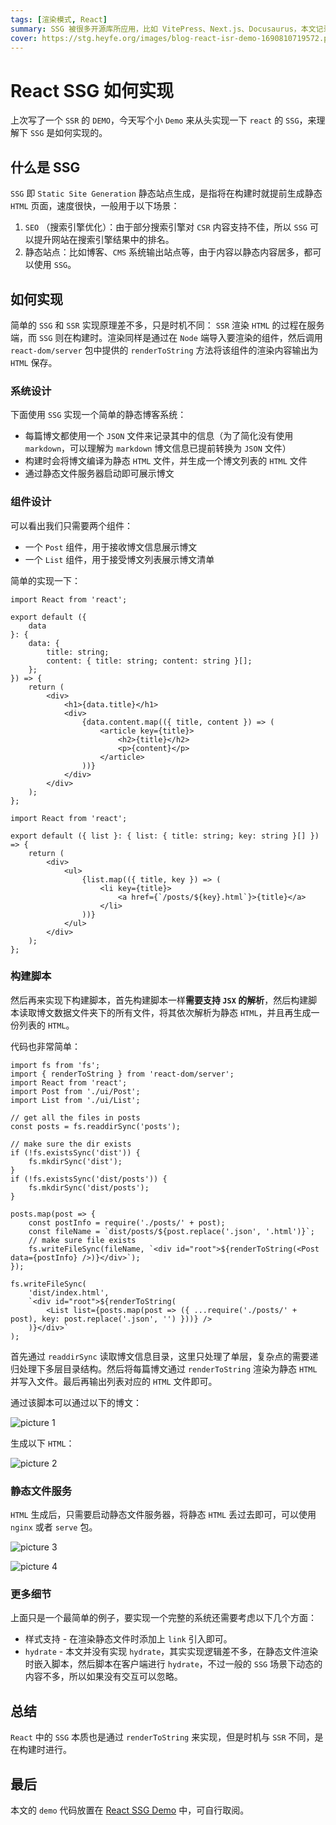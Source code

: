 ```yaml
---
tags: [渲染模式, React]
summary: SSG 被很多开源库所应用，比如 VitePress、Next.js、Docusaurus，本文记录下 SSG 的使用场景，以及实现原理。
cover: https://stg.heyfe.org/images/blog-react-isr-demo-1690810719572.png
---
```


# React SSG 如何实现

上次写了一个 `SSR` 的 `DEMO`，今天写个小 `Demo` 来从头实现一下 `react` 的 `SSG`，来理解下 `SSG` 是如何实现的。

## 什么是 SSG

`SSG` 即 `Static Site Generation` 静态站点生成，是指将在构建时就提前生成静态 `HTML` 页面，速度很快，一般用于以下场景：

1. `SEO` （搜索引擎优化）：由于部分搜索引擎对 `CSR` 内容支持不佳，所以 `SSG` 可以提升网站在搜索引擎结果中的排名。
2. 静态站点：比如博客、`CMS` 系统输出站点等，由于内容以静态内容居多，都可以使用 `SSG`。

## 如何实现

简单的 `SSG` 和 `SSR` 实现原理差不多，只是时机不同： `SSR` 渲染 `HTML` 的过程在服务端，而 `SSG` 则在构建时。渲染同样是通过在 `Node` 端导入要渲染的组件，然后调用 `react-dom/server` 包中提供的 `renderToString` 方法将该组件的渲染内容输出为 `HTML` 保存。

### 系统设计

下面使用 `SSG` 实现一个简单的静态博客系统：

-   每篇博文都使用一个 `JSON` 文件来记录其中的信息（为了简化没有使用 `markdown`，可以理解为 `markdown` 博文信息已提前转换为 `JSON` 文件）
-   构建时会将博文编译为静态 `HTML` 文件，并生成一个博文列表的 `HTML` 文件
-   通过静态文件服务器启动即可展示博文

### 组件设计

可以看出我们只需要两个组件：

-   一个 `Post` 组件，用于接收博文信息展示博文
-   一个 `List` 组件，用于接受博文列表展示博文清单

简单的实现一下：

```tsx
import React from 'react';

export default ({
    data
}: {
    data: {
        title: string;
        content: { title: string; content: string }[];
    };
}) => {
    return (
        <div>
            <h1>{data.title}</h1>
            <div>
                {data.content.map(({ title, content }) => (
                    <article key={title}>
                        <h2>{title}</h2>
                        <p>{content}</p>
                    </article>
                ))}
            </div>
        </div>
    );
};
```

```tsx
import React from 'react';

export default ({ list }: { list: { title: string; key: string }[] }) => {
    return (
        <div>
            <ul>
                {list.map(({ title, key }) => (
                    <li key={title}>
                        <a href={`/posts/${key}.html`}>{title}</a>
                    </li>
                ))}
            </ul>
        </div>
    );
};
```

### 构建脚本

然后再来实现下构建脚本，首先构建脚本一样**需要支持 `JSX` 的解析**，然后构建脚本读取博文数据文件夹下的所有文件，将其依次解析为静态 `HTML`，并且再生成一份列表的 `HTML`。

代码也非常简单：

```tsx
import fs from 'fs';
import { renderToString } from 'react-dom/server';
import React from 'react';
import Post from './ui/Post';
import List from './ui/List';

// get all the files in posts
const posts = fs.readdirSync('posts');

// make sure the dir exists
if (!fs.existsSync('dist')) {
    fs.mkdirSync('dist');
}
if (!fs.existsSync('dist/posts')) {
    fs.mkdirSync('dist/posts');
}

posts.map(post => {
    const postInfo = require('./posts/' + post);
    const fileName = `dist/posts/${post.replace('.json', '.html')}`;
    // make sure file exists
    fs.writeFileSync(fileName, `<div id="root">${renderToString(<Post data={postInfo} />)}</div>`);
});

fs.writeFileSync(
    'dist/index.html',
    `<div id="root">${renderToString(
        <List list={posts.map(post => ({ ...require('./posts/' + post), key: post.replace('.json', '') }))} />
    )}</div>`
);
```

首先通过 `readdirSync` 读取博文信息目录，这里只处理了单层，复杂点的需要递归处理下多层目录结构。然后将每篇博文通过 `renderToString` 渲染为静态 `HTML` 并写入文件。最后再输出列表对应的 `HTML` 文件即可。

通过该脚本可以通过以下的博文：

![picture 1](https://stg.heyfe.org/images/blog-ssg-react-demo-1687601729866.png)

生成以下 `HTML`：

![picture 2](https://stg.heyfe.org/images/blog-ssg-react-demo-1687601768232.png)

### 静态文件服务

`HTML` 生成后，只需要启动静态文件服务器，将静态 `HTML` 丢过去即可，可以使用 `nginx` 或者 `serve` 包。

![picture 3](https://stg.heyfe.org/images/blog-ssg-react-demo-1687601874435.png)

![picture 4](https://stg.heyfe.org/images/blog-ssg-react-demo-1687601883634.png)

### 更多细节

上面只是一个最简单的例子，要实现一个完整的系统还需要考虑以下几个方面：

-   样式支持 - 在渲染静态文件时添加上 `link` 引入即可。
-   `hydrate` - 本文并没有实现 `hydrate`，其实实现逻辑差不多，在静态文件渲染时嵌入脚本，然后脚本在客户端进行 `hydrate`，不过一般的 `SSG` 场景下动态的内容不多，所以如果没有交互可以忽略。

## 总结

`React` 中的 `SSG` 本质也是通过 `renderToString` 来实现，但是时机与 `SSR` 不同，是在构建时进行。

## 最后

本文的 `demo` 代码放置在 [React SSG Demo](https://github.com/ZxBing0066/playground-public/tree/master/react-ssg) 中，可自行取阅。
